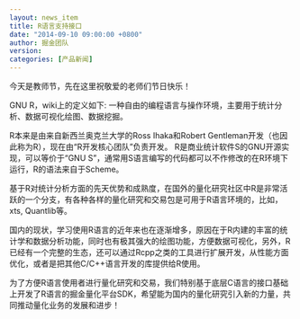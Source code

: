 ```yaml
---
layout: news_item
title: R语言支持接口  
date: "2014-09-10 09:00:00 +0800"
author: 掘金团队
version: 
categories: [产品新闻]
---
```


今天是教师节，先在这里祝敬爱的老师们节日快乐！

GNU R，wiki上的定义如下: 一种自由的编程语言与操作环境，主要用于统计分析、数据可视化绘图、数据挖掘。
 
R本来是由来自新西兰奥克兰大学的Ross Ihaka和Robert Gentleman开发（也因此称为R），现在由“R开发核心团队”负责开发。 R是商业统计软件S的GNU开源实现，可以等价于“GNU S”，通常用S语言编写的代码都可以不作修改的在R环境下运行，R的语法来自于Scheme。

基于R对统计分析方面的先天优势和成熟度，在国外的量化研究社区中R是非常活跃的一个分支，有各种各样的量化研究和交易包是可用于R语言环境的，比如，xts, Quantlib等。

国内的现状，学习使用R语言的近年来也在逐渐增多，原因在于R内建的丰富的统计学和数据分析功能，同时也有极其强大的绘图功能，方便数据可视化，另外，R已经有一个完整的生态，还可以通过Rcpp之类的工具进行扩展开发，从性能方面优化，或者是把其他C/C++语言开发的库提供给R使用。

为了方便R语言使用者进行量化研究和交易，我们特别基于底层C语言的接口基础上开发了R语言的掘金量化平台SDK，希望能为国内的量化研究引入新的力量，共同推动量化业务的发展和进步！

